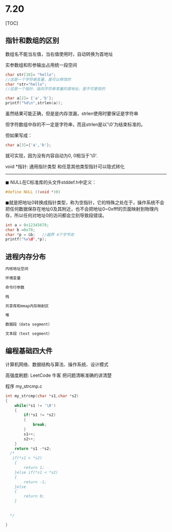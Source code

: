 # 7.20

[TOC]

## 指针和数组的区别

数组名不能当左值，当右值使用时，自动转换为首地址

实参数组和形参输出占用统一段空间

```c
char str[10]= "hello";
//这是一个字符串变量，是可以修改的
char *str="hello";
//这是一个指针，指向字符串常量的首地址，是不可更改的
```

```c
char a[2]= {'a','b'};
printf("%d\n",strlen(a));
```

虽然结果可能正确，但是是内存泄漏，strlen使用时要保证是字符串

但字符数组中存的不一定是字符串，而且strlen是以'\0'为结束标准的。

但如果写成：

```c
char a[3]={'a','b'};
```

就可实现，因为没有内容自动为0, 0相当于'\0'.

void *指针: 通用指针类型 和任意其他类型指针可以隐式转化

------

◼ NULL在C标准库的头文件stddef.h中定义：

```c
#define NULL ((void *)0)
```

◼就是把地址0转换成指针类型，称为空指针，它的特殊之处在于，操作系统不会把任何数据保存在地址0及其附近，也不会把地址0~0xfff的页面映射到物理内存，所以任何对地址0的访问都会立刻导致段错误。

```c
int a = 0x12345678;
char b =0x78;
char *p = &b;   //越界 4个字节存
printf("%x\d",*p);
```



## 进程内存分布

```tex
内核地址空间

环境变量

命令行参数

栈

共享库和mmap内存映射区

堆

数据段（data segment）

文本段（text segment）
```

## 编程基础四大件 
计算机网络、数据结构与算法、操作系统、设计模式

高强度刷题: LeetCode 牛客 把问题清晰准确的讲清楚

程序 my_strcmp.c

```c
int my_strcmp(char *s1,char *s2)
{
    while(*s1 != '\0')
    {
        if(*s1 != *s2)
        {
            break;
        }
        s1++;
        s2++;       
    }
    return *s1 -*s2;
  /*
   if(*s1 > *s2)
    {
        return 1;
    }else if(*s1 < *s2)
    {
        return -1;
    }else 
    {
        return 0;
    }
  
  
  */ 

}
```

 

